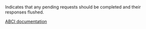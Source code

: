 Indicates that any pending requests should be completed and their responses flushed.

[ABCI documentation](https://docs.cometbft.com/master/spec/abci/abci.html#flush)